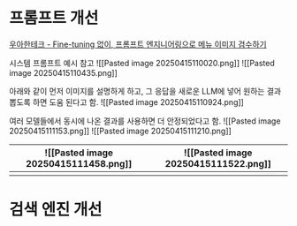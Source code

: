 # 프롬프트 개선
[우아한테크 - Fine-tuning 없이, 프롬프트 엔지니어링으로 메뉴 이미지 검수하기](https://www.youtube.com/watch?v=YjdZL3Sc9hA)

시스템 프롬프트 예시 참고
![[Pasted image 20250415110020.png]]
![[Pasted image 20250415110435.png]]

아래와 같이 먼저 이미지를 설명하게 하고, 그 응답을 새로운 LLM에 넣어 원하는 결과 뽑도록 하면 도움 된다고 함. 
![[Pasted image 20250415110924.png]]

여러 모델들에서 동시에 나온 결과를 사용하면 더 안정되었다고 함.
![[Pasted image 20250415111153.png]]
![[Pasted image 20250415111210.png]]



| ![[Pasted image 20250415111458.png]] | ![[Pasted image 20250415111522.png]] |
| ------------------------------------ | ------------------------------------ |
|                                      |                                      |


# 검색 엔진 개선
